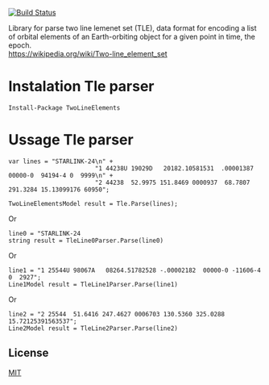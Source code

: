 [![Build Status](https://dev.azure.com/ponoorak/Nasa/_apis/build/status/TwoLineElements?repoName=TwoLineElements&branchName=master)](https://dev.azure.com/ponoorak/Nasa/_build/latest?definitionId=23&repoName=TwoLineElements&branchName=master)

Library for parse two line lemenet set (TLE), data format for encoding a list of orbital elements of an Earth-orbiting object for a given point in time, the epoch.  
https://wikipedia.org/wiki/Two-line_element_set

# Instalation Tle parser

```
Install-Package TwoLineElements
```

# Ussage Tle parser

```
var lines = "STARLINK-24\n" +
                       	"1 44238U 19029D   20182.10581531  .00001387  00000-0  94194-4 0  9999\n" +
                        "2 44238  52.9975 151.8469 0000937  68.7807 291.3284 15.13099176 60950";

TwoLineElementsModel result = Tle.Parse(lines);
```
Or
```
line0 = "STARLINK-24
string result = TleLine0Parser.Parse(line0)
```
Or
```
line1 = "1 25544U 98067A   08264.51782528 -.00002182  00000-0 -11606-4 0  2927";
Line1Model result = TleLine1Parser.Parse(line1)
```
Or
```
line2 = "2 25544  51.6416 247.4627 0006703 130.5360 325.0288 15.72125391563537";
Line2Model result = TleLine2Parser.Parse(line2)
```


## License
[MIT](https://choosealicense.com/licenses/mit/)
